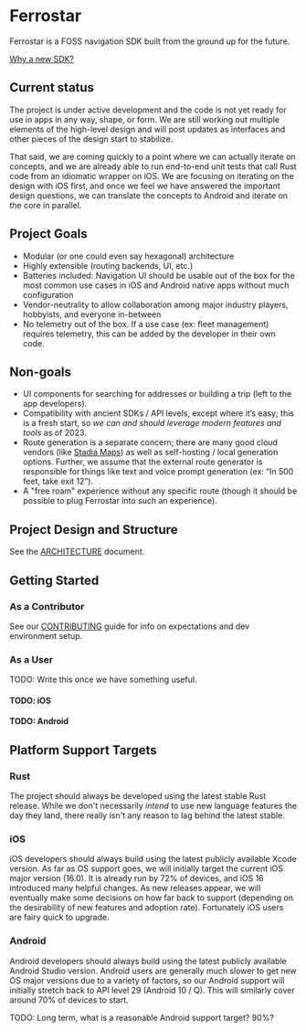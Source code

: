 # Ferrostar

Ferrostar is a FOSS navigation SDK built from the ground up for the future.

[Why a new SDK?](https://stadiamaps.notion.site/Next-Gen-Navigation-SDK-f16f987bfa5a455296b0671636033cdb)

## Current status

The project is under active development and the code is not yet ready for use in apps in any way, shape, or form.
We are still working out multiple elements of the high-level design and will post updates as interfaces and other
pieces of the design start to stabilize.

That said, we are coming quickly to a point where we can actually iterate on concepts, and we are already able
to run end-to-end unit tests that call Rust code from an idiomatic wrapper on iOS. We are focusing on
iterating on the design with iOS first, and once we feel we have answered the important design questions,
we can translate the concepts to Android and iterate on the core in parallel.

## Project Goals

- Modular (or one could even say hexagonal) architecture
- Highly extensible (routing backends, UI, etc.)
- Batteries included: Navigation UI should be usable out of the box for the most common use cases in iOS and Android native apps without much configuration
- Vendor-neutrality to allow collaboration among major industry players, hobbyists, and everyone in-between
- No telemetry out of the box. If a use case (ex: fleet management) requires telemetry, this can be added by the developer in their own code.

## Non-goals

- UI components for searching for addresses or building a trip (left to the app developers).
- Compatibility with ancient SDKs / API levels, except where it’s easy; this is a fresh start, so *we can and should leverage modern features and tools* as of 2023.
- Route generation is a separate concern; there are many good cloud vendors (like [Stadia Maps](https://stadiamaps.com/products/navigation-routing/)) as well as self-hosting / local generation options. Further, we assume that the external route generator is responsible for things like text and voice prompt generation (ex: “In 500 feet, take exit 12”).
- A "free roam" experience without any specific route (though it should be possible to plug Ferrostar into such an experience).

## Project Design and Structure

See the [ARCHITECTURE](ARCHITECTURE.md) document.

## Getting Started

### As a Contributor

See our [CONTRIBUTING](CONTRIBUTING.md) guide for info on expectations and dev environment setup.

### As a User

TODO: Write this once we have something useful.

#### TODO: iOS

#### TODO: Android

## Platform Support Targets

### Rust

The project should always be developed using the latest stable Rust release. While we don't necessarily
*intend* to use new language features the day they land, there really isn't any reason to lag behind the latest
stable.

### iOS

iOS developers should always build using the latest publicly available Xcode version. As far as OS support goes,
we will initially target the current iOS major version (16.0). It is already run by 72% of devices, and iOS 16
introduced many helpful changes. As new releases appear, we will eventually make some decisions on how far back to support
(depending on the desirability of new features and adoption rate). Fortunately iOS users are fairy quick to upgrade.

### Android

Android developers should always build using the latest publicly available Android Studio version.
Android users are generally much slower to get new OS major versions due to a variety of factors, so
our Android support will initially stretch back to API level 29 (Android 10 / Q). This will similarly cover around 70%
of devices to start.

TODO: Long term, what is a reasonable Android support target? 90%?
